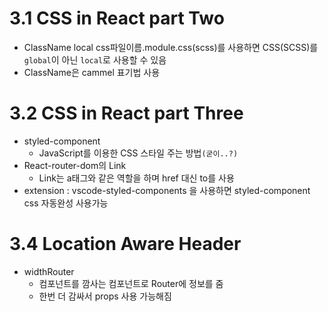 # 3.1 CSS in React part Two
- ClassName local
  css파일이름.module.css(scss)를 사용하면 CSS(SCSS)를 `global`이 아닌 `local`로 사용할 수 있음
- ClassName은 cammel 표기법 사용

# 3.2 CSS in React part Three
- styled-component
  - JavaScript를 이용한 CSS 스타일 주는 방법`(굳이..?)`
- React-router-dom의 Link
  - Link는 a태그와 같은 역할을 하며 href 대신 to를 사용
- extension : vscode-styled-components 을 사용하면 styled-component css 자동완성 사용가능

# 3.4 Location Aware Header
- widthRouter
  - 컴포넌트를 깜사는 컴포넌트로 Router에 정보를 줌
  - 한번 더 감싸서 props 사용 가능해짐
  